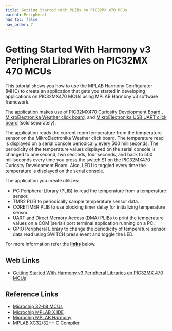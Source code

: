 ```yaml
---
title: Getting Started with PLIBs on PIC32MX 470 MCUs
parent: Peripheral
has_toc: false
nav_order: 7
---
```


# Getting Started With Harmony v3 Peripheral Libraries on PIC32MX 470 MCUs

This tutorial shows you how to use the MPLAB Harmony Configurator (MHC) to create an application that gets you started in developing applications on PIC32MX470 MCUs using MPLAB Harmony v3 software framework.

The application makes use of <a href="http://www.microchip.com/DevelopmentTools/ProductDetails.aspx?PartNO=DM320103" target="_blank">PIC32MX470 Curiosity Development Board</a>
, <a href="https://www.mikroe.com/weather-click" target="_blank">MikroElectronika Weather click board</a>, and <a href="https://www.mikroe.com/usb-uart-click" target="_blank">MikroElectronika USB UART click board</a>
 (sold separately).

The application reads the current room temperature from the temperature sensor on the MikroElectronika Weather click board. The temperature read is displayed on a serial console periodically every 500 milliseconds. The periodicity of the temperature values displayed on the serial console is changed to one second, two seconds, four seconds, and back to 500 milliseconds every time you press the switch S1 on the PIC32MX470 Curiosity Development Board. Also, LED1 is toggled every time the temperature is displayed on the serial console.

The application you create utilizes:

- I²C Peripheral Library (PLIB) to read the temperature from a temperature sensor.
- TMR2 PLIB to periodically sample temperature sensor data.
- CORETIMER PLIB to use blocking timer delay for initializing temperature sensor.
- UART and Direct Memory Access (DMA) PLIBs to print the temperature values on a COM (serial) port terminal application running on a PC.
- GPIO Peripheral Library to change the periodicity of temperature sensor data read using SWITCH press event and toggle the LED.


For more information refer the **[links](#Web-Links)** below.

## <a id="Web-Links"> </a>
## Web Links
- <a href="https://microchipdeveloper.com/harmony3:pic32mx470-getting-started-training-module" target="_blank">Getting Started With Harmony v3 Peripheral Libraries on PIC32MX 470 MCUs</a>



## Reference Links
- <a href="https://www.microchip.com/design-centers/32-bit" target="_blank">Microchip 32-bit MCUs</a>
- <a href="https://www.microchip.com/mplab/mplab-x-ide" target="_blank">Microchip MPLAB X IDE</a>
- <a href="https://www.microchip.com/mplab/mplab-harmony" target="_blank">Microchip MPLAB Harmony</a>
- <a href="https://www.microchip.com/mplab/compilers" target="_blank">MPLAB XC32/32++ C Compiler</a>
